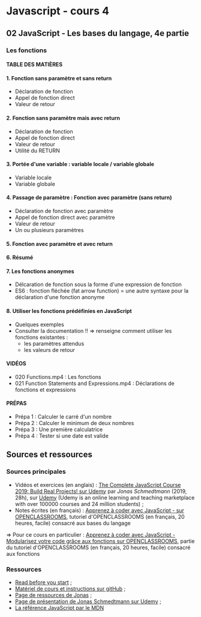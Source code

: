 # Javascript - cours 4

## 02 JavaScript - Les bases du langage, 4e partie

### Les fonctions

#### TABLE DES MATIÈRES

#### 1. Fonction sans paramètre et sans return

- Déclaration de fonction
- Appel de fonction direct
- Valeur de retour

#### 2. Fonction sans paramètre mais avec return

- Déclaration de fonction
- Appel de fonction direct
- Valeur de retour
- Utilité du RETURN

#### 3. Portée d'une variable : variable locale / variable globale

- Variable locale
- Variable globale

#### 4. Passage de paramètre : Fonction avec paramètre (sans return)

- Déclaration de fonction avec paramètre
- Appel de fonction direct avec paramètre
- Valeur de retour 
- Un ou plusieurs paramètres

#### 5. Fonction avec paramètre et avec return

#### 6. Résumé

#### 7. Les fonctions anonymes

- Délcaration de fonction sous la forme d'une expression de fonction
- ES6 : fonction fléchée (fat arrow function) = une autre syntaxe pour la déclaration d'une fonction anonyme

#### 8. Utiliser les fonctions prédéfinies en JavaScript

- Quelques exemples
- Consulter la documentation !! => renseigne comment utiliser les fonctions existantes :
    + les paramètres attendus
    + les valeurs de retour

#### VIDÉOS

- 020 Functions.mp4 : Les fonctions
- 021 Function Statements and Expressions.mp4 : Déclarations de fonctions et expressions

#### PRÉPAS

- Prépa 1 : Calculer le carré d'un nombre
- Prépa 2 : Calculer le minimum de deux nombres
- Prépa 3 : Une première calculatrice
- Prépa 4 : Tester si une date est valide

## Sources et ressources

### Sources principales

- Vidéos et exercices (en anglais) : [The Complete JavaScript Course 2019: Build Real Projects! sur Udemy](https://www.udemy.com/course/the-complete-javascript-course/) par _Jonas Schmedtmann_ (2019, 28h), sur [Udemy](https://www.udemy.com) (Udemy is an online learning and teaching marketplace with over 100000 courses and 24 million students) ;
- Notes écrites (en français) : [Apprenez à coder avec JavaScript - sur OPENCLASSROOMS](https://openclassrooms.com/fr/courses/2984401-apprenez-a-coder-avec-javascript), tutoriel d'OPENCLASSROOMS (en français, 20 heures, facile) consacré aux bases du langage

=> Pour ce cours en particulier : [Apprenez à coder avec JavaScript - Modularisez votre code grâce aux fonctions sur OPENCLASSROOMS](https://openclassrooms.com/fr/courses/2984401-apprenez-a-coder-avec-javascript/3079821-modularisez-votre-code-grace-aux-fonctions), partie du tutoriel d'OPENCLASSROOMS (en français, 20 heures, facile) consacré aux fonctions

### Ressources

- [Read before you start](file:///Users/Myriam/Documents/PC/E/Myriam/HERSCours%20-c/2019-2020/JS/the-complete-javascript-course/01%20Course%20Introduction/002%20READ%20BEFORE%20YOU%20START.html) ;
- [Matériel de cours et instructions sur gitHub](https://github.com/jonasschmedtmann/complete-javascript-course) ;
- [Page de ressources de Jonas](http://codingheroes.io/resources/) ;
- [Page de présentation de Jonas Schmedtmann sur Udemy](https://www.udemy.com/user/jonasschmedtmann/) ;
- [La référence JavaScript par le MDN](https://developer.mozilla.org/en-US/docs/Web/JavaScript/Reference)

